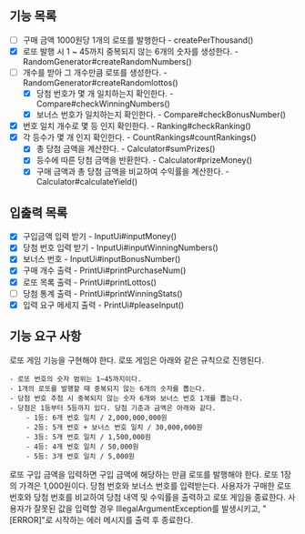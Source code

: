 ## 기능 목록
- [ ] 구매 금액 1000원당 1개의 로또를 발행한다 - createPerThousand()
- [x] 로또 발행 시 1 ~ 45까지 중복되지 않는 6개의 숫자를 생성한다. - RandomGenerator#createRandomNumbers()
- [ ] 개수를 받아 그 개수만큼 로또를 생성한다. - RandomGenerator#createRandomlottos()
  - [x] 당첨 번호가 몇 개 일치하는지 확인한다. - Compare#checkWinningNumbers()
  - [x] 보너스 번호가 일치하는지 확인한다. - Compare#checkBonusNumber()
- [x] 번호 일치 개수로 몇 등 인지 확인한다. - Ranking#checkRanking()
- [x] 각 등수가 몇 개 인지 확인한다. - CountRankings#countRankings()
  - [x] 총 당첨 금액을 계산한다. - Calculator#sumPrizes()
  - [x] 등수에 따른 당첨 금액을 반환한다. - Calculator#prizeMoney()
  - [x] 구매 금액과 총 당첨 금액을 비교하여 수익률을 계산한다. - Calculator#calculateYield()

## 입춢력 목록
- [x] 구입금액 입력 받기 - InputUi#inputMoney()
- [x] 당첨 번호 입력 받기 - InputUi#inputWinningNumbers()
- [x] 보너스 번호 - InputUi#inputBonusNumber()
- [x] 구매 개수 출력 - PrintUi#printPurchaseNum()
- [x] 로또 목록 출력 - PrintUi#printLottos()
- [ ] 당첨 통계 출력 - PrintUi#printWinningStats()
- [x] 입력 요구 메세지 출력 - PrintUi#pleaseInput()

## 기능 요구 사항

로또 게임 기능을 구현해야 한다. 로또 게임은 아래와 같은 규칙으로 진행된다.
```
- 로또 번호의 숫자 범위는 1~45까지이다.
- 1개의 로또를 발행할 때 중복되지 않는 6개의 숫자를 뽑는다.
- 당첨 번호 추첨 시 중복되지 않는 숫자 6개와 보너스 번호 1개를 뽑는다.
- 당첨은 1등부터 5등까지 있다. 당첨 기준과 금액은 아래와 같다.
    - 1등: 6개 번호 일치 / 2,000,000,000원
    - 2등: 5개 번호 + 보너스 번호 일치 / 30,000,000원
    - 3등: 5개 번호 일치 / 1,500,000원
    - 4등: 4개 번호 일치 / 50,000원
    - 5등: 3개 번호 일치 / 5,000원
```

로또 구입 금액을 입력하면 구입 금액에 해당하는 만큼 로또를 발행해야 한다.
로또 1장의 가격은 1,000원이다.
당첨 번호와 보너스 번호를 입력받는다.
사용자가 구매한 로또 번호와 당첨 번호를 비교하여 당첨 내역 및 수익률을 출력하고 로또 게임을 종료한다.
사용자가 잘못된 값을 입력할 경우 IllegalArgumentException를 발생시키고, "[ERROR]"로 시작하는 에러 메시지를 출력 후 종료한다.
